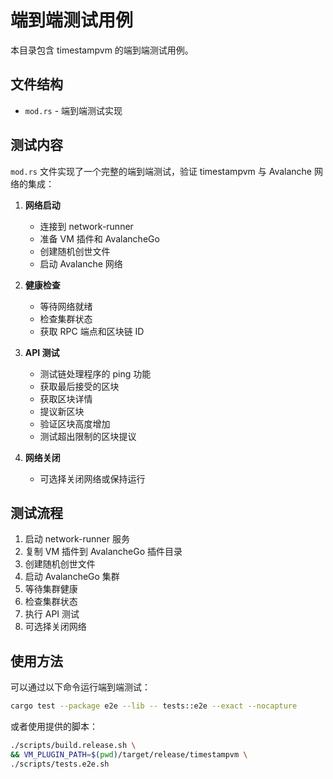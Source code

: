 # 端到端测试用例

本目录包含 timestampvm 的端到端测试用例。

## 文件结构

- `mod.rs` - 端到端测试实现

## 测试内容

`mod.rs` 文件实现了一个完整的端到端测试，验证 timestampvm 与 Avalanche 网络的集成：

1. **网络启动**
   - 连接到 network-runner
   - 准备 VM 插件和 AvalancheGo
   - 创建随机创世文件
   - 启动 Avalanche 网络

2. **健康检查**
   - 等待网络就绪
   - 检查集群状态
   - 获取 RPC 端点和区块链 ID

3. **API 测试**
   - 测试链处理程序的 ping 功能
   - 获取最后接受的区块
   - 获取区块详情
   - 提议新区块
   - 验证区块高度增加
   - 测试超出限制的区块提议

4. **网络关闭**
   - 可选择关闭网络或保持运行

## 测试流程

1. 启动 network-runner 服务
2. 复制 VM 插件到 AvalancheGo 插件目录
3. 创建随机创世文件
4. 启动 AvalancheGo 集群
5. 等待集群健康
6. 检查集群状态
7. 执行 API 测试
8. 可选择关闭网络

## 使用方法

可以通过以下命令运行端到端测试：

```bash
cargo test --package e2e --lib -- tests::e2e --exact --nocapture
```

或者使用提供的脚本：

```bash
./scripts/build.release.sh \
&& VM_PLUGIN_PATH=$(pwd)/target/release/timestampvm \
./scripts/tests.e2e.sh
```
